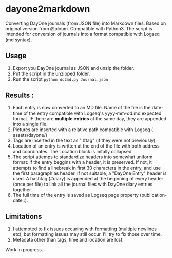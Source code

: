 # dayone2markdown
Converting DayOne journals (from JSON file) into Markdown files.
Based on original version from @ploum.
Compatible with Python3.
The script is intended for conversion of journals into a format compatible with Logseq (md syntax).

## Usage

1. Export you DayOne journal as JSON and unzip the folder.
2. Put the script in the unzipped folder.
3. Run the script `python do2md.py Journal.json`

## Results :

1. Each entry is now converted to an MD file. Name of the file is the date-time of the entry compatible with Logseq's yyyy-mm-dd.md expected format.
   IF there are **multiple entries** at the same day, they are appended into a single file.
2. Pictures are inserted with a relative path compatible with Logseq ( assets/dayone/)
3. Tags are inserted in the text as " #tag" (if they were not previously)
4. Location of an entry is written at the end of the file with both address and coordinates. The Location block is initally collapsed.
5. The script attemps to standardize headers into somewhat uniform format: if the entry beggins with a header, it is preserved. If not, it attempts to find a linebreak in first 30 characters in the entry, and use the first paragraph as header. If not suitable, a "DayOne Entry" header is used. A hashtag (#diary) is appended at the beginning of every header (once per file) to link all the journal files with DayOne diary entries together.
6. The full time of the entry is saved as Logseq page property (publication-date::).

## Limitations

1. I attempted to fix issues occuring with formatting (multiple newlines etc), but formatting issues may still occur. I'll try to fix those over time.
2. Metadata other than tags, time and location are lost.

Work in progress.

